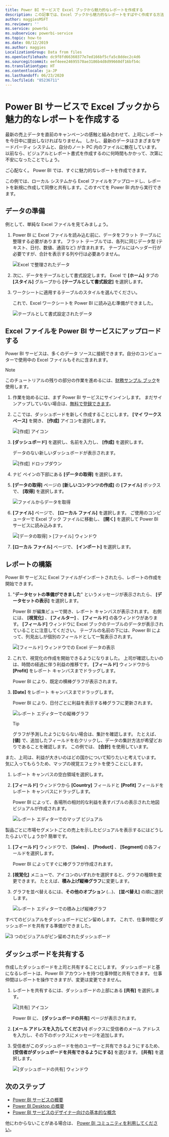 ```yaml
---
title: Power BI サービスで Excel ブックから魅力的なレポートを作成する
description: この記事では、Excel ブックから魅力的なレポートをすばやく作成する方法について説明します。
author: maggiesMSFT
ms.reviewer: ''
ms.service: powerbi
ms.subservice: powerbi-service
ms.topic: how-to
ms.date: 08/12/2019
ms.author: maggies
LocalizationGroup: Data from files
ms.openlocfilehash: dc9f8fd66360377e7ed166bf5cfa5c8ddec2c4d6
ms.sourcegitcommit: eef4eee24695570ae3186b4d8d99660df16bf54c
ms.translationtype: HT
ms.contentlocale: ja-JP
ms.lasthandoff: 06/23/2020
ms.locfileid: "85236711"
---
```

# <a name="from-excel-workbook-to-stunning-report-in-the-power-bi-service"></a>Power BI サービスで Excel ブックから魅力的なレポートを作成する
最新の売上データを直前のキャンペーンの感触と組み合わせて、上司にレポートを今日中に提出しなければなりません。 しかし、最新のデータはさまざまなサードパーティ システムと、自分のノート PC 内のファイルに散在しています。 以前なら、ビジュアルとレポート書式を作成するのに何時間もかかって、次第に不安になったことでしょう。

ご心配なく。 Power BI では、すぐに魅力的なレポートを作成できます。

この例では、ローカル システムから Excel ファイルをアップロードし、レポートを新規に作成して同僚と共有します。このすべてを Power BI 内から実行できます。

## <a name="prepare-your-data"></a>データの準備
例として、単純な Excel ファイルを見てみましょう。 

1. Power BI に Excel ファイルを読み込む前に、データをフラット テーブルに整理する必要があります。 フラット テーブルでは、各列に同じデータ型 (テキスト、日付、数値、通貨など) が含まれます。 テーブルにはヘッダー行が必要ですが、合計を表示する列や行は必要ありません。

   ![Excel で整理されたデータ](media/service-from-excel-to-stunning-report/pbi_excel_file.png)

2. 次に、データをテーブルとして書式設定します。 Excel で **[ホーム]** タブの **[スタイル]** グループから **[テーブルとして書式設定]** を選択します。 

3. ワークシートに適用するテーブルのスタイルを選んでください。 

   これで、Excel ワークシートを Power BI に読み込む準備ができました。

   ![テーブルとして書式設定されたデータ](media/service-from-excel-to-stunning-report/pbi_excel_table.png)

## <a name="upload-your-excel-file-to-the-power-bi-service"></a>Excel ファイルを Power BI サービスにアップロードする
Power BI サービスは、多くのデータ ソースに接続できます。自分のコンピューターで使用中の Excel ファイルもそれに含まれます。 

 > [!NOTE] 
 > このチュートリアルの残りの部分の作業を進めるには、[財務サンプル ブック](../create-reports/sample-financial-download.md)を使用します。

1. 作業を始めるには、まず Power BI サービスにサインインします。 まだサインアップしていない場合は、[無料で登録できます](https://powerbi.com)。

2. ここでは、ダッシュボードを新しく作成することにします。 **[マイ ワークスペース]** を開き、 **[作成]** アイコンを選択します。

   ![[作成] アイコン](media/service-from-excel-to-stunning-report/power-bi-new-dash.png)

3. **[ダッシュボード]** を選択し、名前を入力し、 **[作成]** を選択します。 

   データのない新しいダッシュボードが表示されます。

   ![[作成] ドロップダウン](media/service-from-excel-to-stunning-report/power-bi-create-dash.png)

4. ナビ ペインの下部にある **[データの取得]** を選択します。 

5. **[データの取得]** ページの **[新しいコンテンツの作成]** の **[ファイル]** ボックスで、 **[取得]** を選択します。

   ![ファイルからデータを取得](media/service-from-excel-to-stunning-report/pbi_get_files.png)

6. **[ファイル]** ページで、 **[ローカル ファイル]** を選択します。 ご使用のコンピューターで Excel ブック ファイルに移動し、 **[開く]** を選択して Power BI サービスに読み込みます。 

   ![[データの取得] > [ファイル] ウィンドウ](media/service-from-excel-to-stunning-report/pbi_local_file.png)

7. **[ローカル ファイル]** ページで、 **[インポート]** を選択します。


## <a name="build-your-report"></a>レポートの構築
Power BI サービスに Excel ファイルがインポートされたら、レポートの作成を開始できます。 

1. "**データセットの準備ができました**" というメッセージが表示されたら、 **[データセットの表示]** を選択します。  

   Power BI が編集ビューで開き、レポート キャンバスが表示されます。 右側には、 **[視覚化]** 、 **[フィルター]** 、 **[フィールド]** の各ウィンドウがあります。 **[フィールド]** ウィンドウに Excel ブックのテーブルのデータが表示されていることに注意してください。 テーブルの名前の下には、Power BI によって、列見出しが個別のフィールドとして一覧表示されます。

   ![[フィールド] ウィンドウでの Excel データの表示](media/service-from-excel-to-stunning-report/pbi_report_fields.png)

2. これで、視覚化の作成を開始できるようになりました。 上司が確認したいのは、時間の経過に伴う利益の推移です。 **[フィールド]** ウィンドウから **[Profit]** をレポート キャンバスまでドラッグします。 

   Power BI により、既定の横棒グラフが表示されます。 

3. **[Date]** をレポート キャンバスまでドラッグします。 

   Power BI により、日付ごとに利益を表示する棒グラフに更新されます。

   ![レポート エディターでの縦棒グラフ](media/service-from-excel-to-stunning-report/pbi_report_pin-new.png)

   > [!TIP]
   > グラフが予測したようにならない場合は、集計を確認します。 たとえば、 **[値]** で、追加したフィールドを右クリックし、データの集計方法が希望どおりであることを確認します。 この例では、 **[合計]** を使用しています。
   > 

また、上司は、利益が大きいのはどの国かについて知りたいと考えています。 気に入ってもらうため、マップの視覚エフェクトを使うことにします。 

1. レポート キャンバスの空白領域を選択します。 

2. **[フィールド]** ウィンドウから **[Country]** フィールドと **[Profit]** フィールドをレポート キャンバスにドラッグします。

   Power BI によって、各場所の相対的な利益を表すバブルの表示された地図ビジュアルが作成されます。

   ![レポート エディターでのマップ ビジュアル](media/service-from-excel-to-stunning-report/pbi_report_map-new.png)

製品ごとに市場セグメントごとの売上を示したビジュアルを表示するにはどうしたらよいでしょうか? 簡単です。 

1. **[フィールド]** ウィンドウで、 **[Sales]** 、 **[Product]** 、 **[Segment]** の各フィールドを選択します。 
   
   Power BI によってすぐに棒グラフが作成されます。 

2. **[視覚化]** メニューで、アイコンのいずれかを選択すると、グラフの種類を変更できます。 たとえば、**積み上げ縦棒グラフ**に変更します。 

3. グラフを並べ替えるには、**その他のオプション** (...)、 **[並べ替え]** の順に選択します。

   ![レポート エディターでの積み上げ縦棒グラフ](media/service-from-excel-to-stunning-report/pbi_barchart-new.png)

すべてのビジュアルをダッシュボードにピン留めします。 これで、仕事仲間とダッシュボードを共有する準備ができました。

   ![3 つのビジュアルがピン留めされたダッシュボード](media/service-from-excel-to-stunning-report/pbi_report.png)

## <a name="share-your-dashboard"></a>ダッシュボードを共有する
作成したダッシュボードを上司と共有することにします。 ダッシュボードと基になるレポートは、Power BI アカウントを持つ仕事仲間と共有できます。 仕事仲間はレポートを操作できますが、変更は変更できません。

1. レポートを共有するには、ダッシュボードの上部にある **[共有]** を選択します。

   ![[共有] アイコン](media/service-from-excel-to-stunning-report/power-bi-share.png)

   Power BI に、 **[ダッシュボードの共有]** ページが表示されます。 

2. **[メール アドレスを入力してください]** ボックスに受信者のメール アドレスを入力し、その下のボックスにメッセージを追加します。 

3. 受信者がこのダッシュボードを他のユーザーと共有できるようにするため、 **[受信者がダッシュボードを共有できるようにする]** を選びます。 **[共有]** を選択します。

   ![[ダッシュボードの共有] ウィンドウ](media/service-from-excel-to-stunning-report/power-bi-share-dash-new.png)

## <a name="next-steps"></a>次のステップ

* [Power BI サービスの概要](../fundamentals/service-get-started.md)
* [Power BI Desktop の概要](../fundamentals/desktop-getting-started.md)
* [Power BI サービスのデザイナー向けの基本的な概念](../fundamentals/service-basic-concepts.md)

他にわからないことがある場合は、 [Power BI コミュニティを利用してください](https://community.powerbi.com/)。
